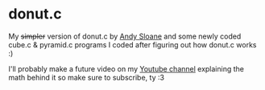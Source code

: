 # donut.c 

My ~~simpler~~ version of donut.c by <a href="https://www.a1k0n.net/2011/07/20/donut-math.html">Andy Sloane</a> and some newly coded cube.c & pyramid.c programs I coded after figuring out how donut.c works :)

I'll probably make a future video on my <a href="https://www.youtube.com/channel/UCICp0q6JpR_9yeICzj9mBkA">Youtube channel</a> explaining the math behind it so make sure to subscribe, ty :3
